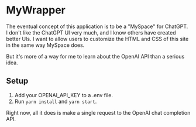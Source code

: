 # MyWrapper

The eventual concept of this application is to be a "MySpace" for ChatGPT. I don't like the ChatGPT
UI very much, and I know others have created better UIs. I want to allow users to customize the HTML
and CSS of this site in the same way MySpace does.

But it's more of a way for me to learn about the OpenAI API than a serious idea.

## Setup

1. Add your OPENAI_API_KEY to a .env file.
2. Run `yarn install` and `yarn start`.

Right now, all it does is make a single request to the OpenAI chat completion API.